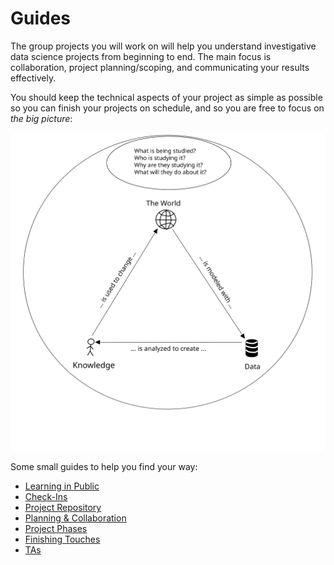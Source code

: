 # Guides

The group projects you will work on will help you understand investigative data
science projects from beginning to end. The main focus is collaboration, project
planning/scoping, and communicating your results effectively.

You should keep the technical aspects of your project as simple as possible so
you can finish your projects on schedule, and so you are free to focus on _the
big picture_:

![the big picture](./assets/the-big-picture.svg)

Some small guides to help you find your way:

- [Learning in Public](./learning-in-public.md)
- [Check-Ins](./check-ins.md)
- [Project Repository](./project-repository.md)
- [Planning & Collaboration](./planning-and-collaboration.md)
- [Project Phases](./project-phases.md)
- [Finishing Touches](./finishing-touches.md)
- [TAs](./tas.md)
